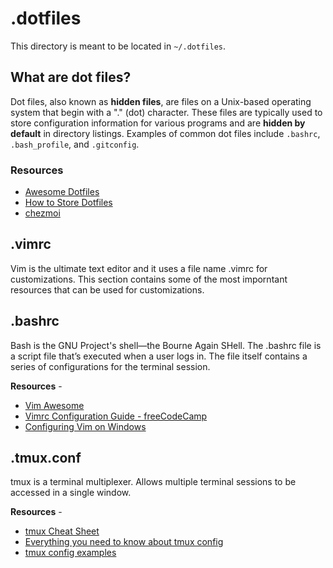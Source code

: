 # .dotfiles

This directory is meant to be located in `~/.dotfiles`.

## What are dot files?

Dot files, also known as **hidden files**, are files on a Unix-based operating system that begin with a "." (dot) character. These files are typically used to store configuration information for various programs and are **hidden by default** in directory listings. Examples of common dot files include `.bashrc`, `.bash_profile`, and `.gitconfig`.

### Resources
- [Awesome Dotfiles](https://github.com/webpro/awesome-dotfiles?tab=readme-ov-file)
- [How to Store Dotfiles](https://www.atlassian.com/git/tutorials/dotfiles)
- [chezmoi](https://www.chezmoi.io/)

## .vimrc

Vim is the ultimate text editor and it uses a file name .vimrc for customizations. This section contains some of the most imporntant resources that can be used for customizations.

## .bashrc

Bash is the GNU Project's shell—the Bourne Again SHell.
The .bashrc file is a script file that’s executed when a user logs in. The file itself contains a series of configurations for the terminal session.

**Resources** -

- [Vim Awesome](https://vimawesome.com)
- [Vimrc Configuration Guide - freeCodeCamp](https://www.freecodecamp.org/news/vimrc-configuration-guide-customize-your-vim-editor/)
- [Configuring Vim on Windows](https://quakkels.com/posts/configuring-vim-when-using-git-bash/)

## .tmux.conf

tmux is a terminal multiplexer. Allows multiple terminal sessions to be accessed in a single window.

**Resources** -

- [tmux Cheat Sheet](https://tmuxcheatsheet.com/)
- [Everything you need to know about tmux config](https://arcolinux.com/everthing-you-need-to-know-about-tmux-configuration/)
- [tmux config examples](https://dev.to/iggredible/useful-tmux-configuration-examples-k3g)
